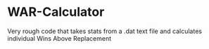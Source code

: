 # WAR-Calculator
Very rough code that takes stats from a .dat text file and calculates individual Wins Above Replacement
